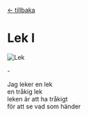 [← tillbaka](README.md)  

# Lek I

![Lek](lek.jpg)  

\-

Jag leker en lek  
en tråkig lek  
leken är att ha tråkigt  
för att se vad som händer